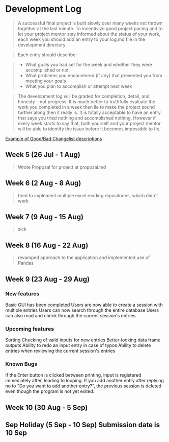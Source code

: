 # Development Log
> A successful final project is built slowly over many weeks not thrown together at the last minute. To incentivize good project pacing and to let your project mentor stay informed about the status of your work, each week you should add an entry to your log.md file in the development directory.

> Each entry should describe:

> - What goals you had set for the week and whether they were accomplished or not
> - What problems you encountered (if any) that prevented you from meeting your goals
> - What you plan to accomplish or attempt next week

> The development log will be graded for completion, detail, and honesty – not progress. It is much better to truthfully evaluate the work you completed in a week then lie to make the project sound further along then it really is. It is totally acceptable to have an entry that says you tried nothing and accomplished nothing. However if every week starts to say that, both yourself and your project mentor will be able to identify the issue before it becomes impossible to fix.

[Example of Good/Bad Changelist descriptions](https://google.github.io/eng-practices/review/developer/cl-descriptions.html)

## Week 5 (26 Jul - 1 Aug)
> Wrote Proposal for project at proposal.md

## Week 6 (2 Aug - 8 Aug)
> tried to implement multiple excel reading repositories, which didn't work

## Week 7 (9 Aug - 15 Aug)
> sick

## Week 8 (16 Aug - 22 Aug)
> revamped approach to the application and implemented use of Pandas

## Week 9 (23 Aug - 29 Aug)
### New features
Basic GUI has been completed
Users are now able to create a session with multiple entries
Users can now search through the entire database
Users can also read and check through the current session's entries.

### Upcoming features
Sorting
Checking of valid inputs for new entries
Better-looking data frame outputs
Ability to redo an input entry in case of typos
Ability to delete entries when reviewing the current session's entries

### Known Bugs
If the Enter button is clicked between printing, input is registered immediately after, leading to looping.
If you add another entry after replying no to "Do you want to add another entry?", the previous session is deleted even though the program is not yet exited.

## Week 10 (30 Aug - 5 Sep)
>

## Sep Holiday (5 Sep - 10 Sep) **Submission date is 10 Sep**
>

